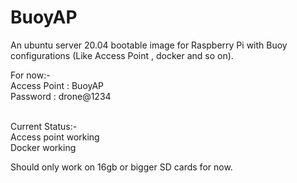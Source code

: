 # BuoyAP
An ubuntu server 20.04 bootable image for Raspberry Pi with Buoy configurations (Like Access Point , docker and so on). 

For now:-<br/>
Access Point : BuoyAP <br/>
Password : drone@1234 <br/><br/>

Current Status:-<br/>
Access point working<br/>
Docker working<br/>

Should only work on 16gb or bigger SD cards for now. 
